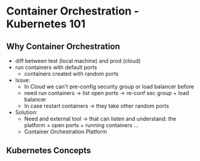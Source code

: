 # Container Orchestration - Kubernetes 101

## Why Container Orchestration
- diff between test (local machine) and prod (cloud)
- run containers with default ports
  - containers created with random ports
- Issue:
  - In Cloud we can't pre-config security group or load balancer before
  - need run containers -> list open ports ->  re-conf sec group + load balancer
  - In case restart containers -> they take other random ports
- Solution:
  - Need and external tool -> that can listen and understand: the platform + open ports + running containers ...
  - Container Orchestration Platform










## Kubernetes Concepts
 